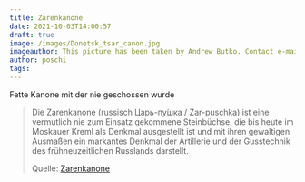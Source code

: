 ```yaml
---
title: Zarenkanone
date: 2021-10-03T14:00:57
draft: true
image: /images/Donetsk_tsar_canon.jpg
imageauthor: This picture has been taken by Andrew Butko. Contact e-mail: abutko@gmail.com. Do not copy this image illegally by ignoring the terms of the СС-BY-SA or GNU FDL licenses, as it is not in the public domain. Other photos see here.
author: poschi
tags: 
---
```


Fette Kanone mit der nie geschossen wurde

> Die Zarenkanone (russisch Царь-пу́шка / Zar-puschka) ist eine vermutlich nie
> zum Einsatz gekommene Steinbüchse, die bis heute im Moskauer Kreml als Denkmal
> ausgestellt ist und mit ihren gewaltigen Ausmaßen ein markantes Denkmal der
> Artillerie und der Gusstechnik des frühneuzeitlichen Russlands darstellt.
>
> Quelle: [Zarenkanone](https://de.wikipedia.org/wiki/Zarenkanone)
